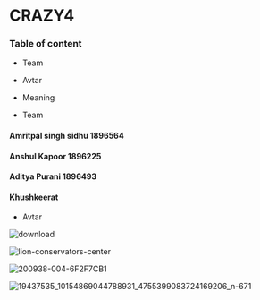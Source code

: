 # CRAZY4
 
 ### Table of content
  
  
  * Team 
  
  * Avtar
  
  * Meaning

  * Team
   #### Amritpal singh sidhu  1896564
   #### Anshul Kapoor    1896225 
   #### Aditya Purani     1896493
   #### Khushkeerat      
   
  * Avtar
  
![download](https://user-images.githubusercontent.com/49278124/56368115-c77f3e00-61c4-11e9-8a0f-54542563ee6d.jpg)


![lion-conservators-center](https://user-images.githubusercontent.com/49278124/56368290-1fb64000-61c5-11e9-9389-b661519f772d.jpg)


![200938-004-6F2F7CB1](https://user-images.githubusercontent.com/49278124/56368341-365c9700-61c5-11e9-8236-b9149a293e7b.jpg)


![19437535_10154869044788931_4755399083724169206_n-671](https://user-images.githubusercontent.com/49278124/56368427-67d56280-61c5-11e9-8b30-cfe2241a15d3.jpg)

